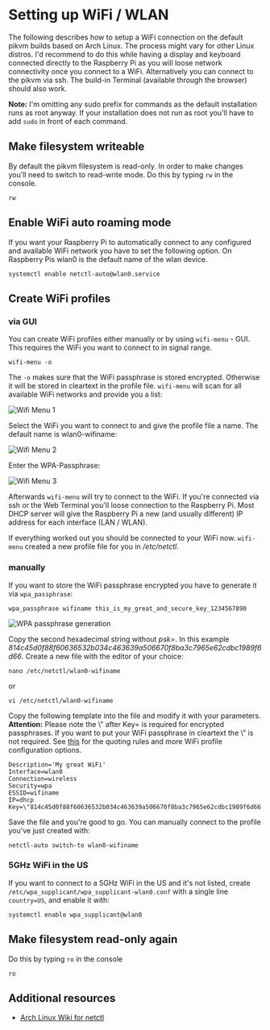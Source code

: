 # Setting up WiFi / WLAN
The following describes how to setup a WiFi connection on the default pikvm builds based on Arch Linux. The process might vary for other Linux distros.
I'd recommend to do this while having a display and keyboard connected directly to the Raspberry Pi as you will loose network connectivity once you connect to a WiFi.
Alternatively you can connect to the pikvm via ssh. The build-in Terminal (available through the browser) should also work.

**Note:** I'm omitting any sudo prefix for commands as the default installation runs as root anyway. If your installation does not run as root you'll have to add `sudo` in front of each command.

## Make filesystem writeable
By default the pikvm filesystem is read-only. In order to make changes you'll need to switch to read-write mode. Do this by typing `rw` in the console.
```
rw
```

## Enable WiFi auto roaming mode
If you want your Raspberry Pi to automatically connect to any configured and available WiFi network you have to set the following option. On Raspberry Pis wlan0 is the default name of the wlan device.
```
systemctl enable netctl-auto@wlan0.service
```

## Create WiFi profiles
### via GUI
You can create WiFi profiles either manually or by using `wifi-menu` - GUI. This requires the WiFi you want to connect to in signal range.
```
wifi-menu -o
```
The `-o` makes sure that the WiFi passphrase is stored encrypted. Otherwise it will be stored in cleartext in the profile file. `wifi-menu` will scan for all available WiFi networks and provide you a list:

![Wifi Menu 1](/img/wifi-1.png)

Select the WiFi you want to connect to and give the profile file a name. The default name is wlan0-wifiname:

![Wifi Menu 2](/img/wifi-2.png)

Enter the WPA-Passphrase:

![Wifi Menu 3](/img/wifi-3.png)

Afterwards `wifi-menu` will try to connect to the WiFi. If you're connected via ssh or the Web Terminal you'll loose connection to the Raspberry Pi. Most DHCP server will give the Raspberry Pi a new (and usually different) IP address for each interface (LAN / WLAN).

If everything worked out you should be connected to your WiFi now. `wifi-menu` created a new profile file for you in */etc/netctl*. 

### manually
If you want to store the WiFi passphrase encrypted you have to generate it via `wpa_passphrase`:
```
wpa_passphrase wifiname this_is_my_great_and_secure_key_1234567890
```

![WPA passphrase generation](/img/wifi-4.png)

Copy the second hexadecimal string without *psk=*. In this example _814c45d0f88f60636532b034c463639a506670f8ba3c7965e62cdbc1989f6d66_.
Create a new file with the editor of your choice:
```
nano /etc/netctl/wlan0-wifiname
```
or
```
vi /etc/netctl/wlan0-wifiname
```
Copy the following template into the file and modify it with your parameters. 
**Attention:** Please note the \\" after Key= is required for encrypted passphrases. If you want to put your WiFi passphrase in cleartext the \\" is not required. See [this](https://github.com/joukewitteveen/netctl/blob/master/docs/netctl.profile.5.txt) for the quoting rules and more WiFi profile configuration options.
```
Description='My great WiFi'
Interface=wlan0
Connection=wireless
Security=wpa
ESSID=wifiname
IP=dhcp
Key=\"814c45d0f88f60636532b034c463639a506670f8ba3c7965e62cdbc1989f6d66
```
Save the file and you're good to go. You can manually connect to the profile you've just created with:
```
netctl-auto switch-to wlan0-wifiname
```
### 5GHz WiFi in the US
If you want to connect to a 5GHz WiFi in the US and it's not listed, create `/etc/wpa_supplicant/wpa_supplicant-wlan0.conf` with a single line `country=US`, and enable it with:
```
systemctl enable wpa_supplicant@wlan0
```

## Make filesystem read-only again
Do this by typing `ro` in the console
```
ro
```
## Additional resources

- [Arch Linux Wiki for netctl](https://wiki.archlinux.org/index.php/Netctl)
